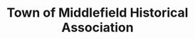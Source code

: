 ---
layout: repo
title: "Town of Middlefield Historical Association"
id: 19451
permalink: repos/19451/
---